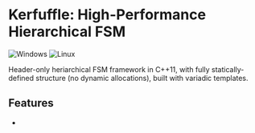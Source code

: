 # Kerfuffle: High-Performance Hierarchical FSM

![Windows](https://github.com/chfanghr/kerfuffle/workflows/Windows/badge.svg)
![Linux](https://github.com/chfanghr/kerfuffle/workflows/Linux/badge.svg)

Header-only heriarchical FSM framework in C++11, 
with fully statically-defined structure 
(no dynamic allocations), built with variadic templates.

## Features
*  
